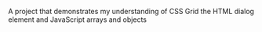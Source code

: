 A project that demonstrates my understanding of CSS Grid the HTML dialog element and JavaScript arrays and objects

